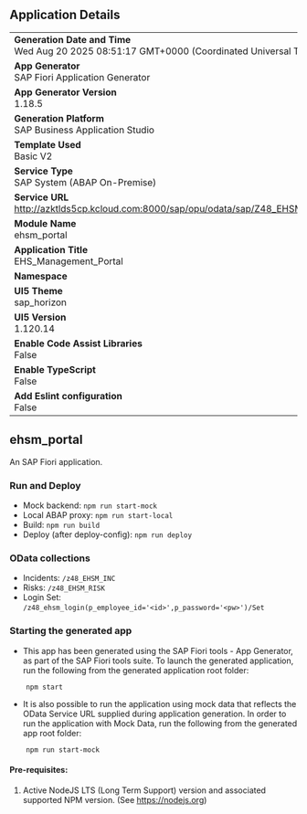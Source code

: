 ## Application Details
|               |
| ------------- |
|**Generation Date and Time**<br>Wed Aug 20 2025 08:51:17 GMT+0000 (Coordinated Universal Time)|
|**App Generator**<br>SAP Fiori Application Generator|
|**App Generator Version**<br>1.18.5|
|**Generation Platform**<br>SAP Business Application Studio|
|**Template Used**<br>Basic V2|
|**Service Type**<br>SAP System (ABAP On-Premise)|
|**Service URL**<br>http://azktlds5cp.kcloud.com:8000/sap/opu/odata/sap/Z48_EHSM_BINDING|
|**Module Name**<br>ehsm_portal|
|**Application Title**<br>EHS_Management_Portal|
|**Namespace**<br>|
|**UI5 Theme**<br>sap_horizon|
|**UI5 Version**<br>1.120.14|
|**Enable Code Assist Libraries**<br>False|
|**Enable TypeScript**<br>False|
|**Add Eslint configuration**<br>False|

## ehsm_portal

An SAP Fiori application.

### Run and Deploy

- Mock backend: `npm run start-mock`
- Local ABAP proxy: `npm run start-local`
- Build: `npm run build`
- Deploy (after deploy-config): `npm run deploy`

### OData collections

- Incidents: `/z48_EHSM_INC`
- Risks: `/z48_EHSM_RISK`
- Login Set: `/z48_ehsm_login(p_employee_id='<id>',p_password='<pw>')/Set`

### Starting the generated app

-   This app has been generated using the SAP Fiori tools - App Generator, as part of the SAP Fiori tools suite.  To launch the generated application, run the following from the generated application root folder:

```
    npm start
```

- It is also possible to run the application using mock data that reflects the OData Service URL supplied during application generation.  In order to run the application with Mock Data, run the following from the generated app root folder:

```
    npm run start-mock
```

#### Pre-requisites:

1. Active NodeJS LTS (Long Term Support) version and associated supported NPM version.  (See https://nodejs.org)


